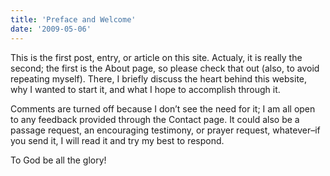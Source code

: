 ```yaml
---
title: 'Preface and Welcome'
date: '2009-05-06'
---
```

This is the first post, entry, or article on this site. Actualy, it is really the second; the first is the About page, so please check that out (also, to avoid repeating myself). There, I briefly discuss the heart behind this website, why I wanted to start it, and what I hope to accomplish through it.

Comments are turned off because I don’t see the need for it; I am all open to any feedback provided through the Contact page. It could also be a passage request, an encouraging testimony, or prayer request, whatever–if you send it, I will read it and try my best to respond.

To God be all the glory!
